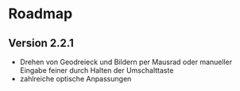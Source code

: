# Roadmap

## Version 2.2.1
- Drehen von Geodreieck und Bildern per Mausrad oder manueller Eingabe feiner durch Halten der Umschalttaste
- zahlreiche optische Anpassungen
